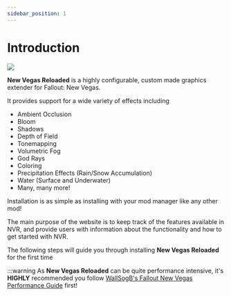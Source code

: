 ```yaml
---
sidebar_position: 1
---
```


# Introduction

![](/img/screenshots/guide/guide.png)

**New Vegas Reloaded** is a highly configurable, custom made graphics extender for Fallout: New Vegas.

It provides support for a wide variety of effects including

- Ambient Occlusion
- Bloom
- Shadows
- Depth of Field
- Tonemapping
- Volumetric Fog
- God Rays
- Coloring
- Precipitation Effects (Rain/Snow Accumulation)
- Water (Surface and Underwater)
- Many, many more!

Installation is as simple as installing with your mod manager like any other mod!

The main purpose of the website is to keep track of the features available in NVR, and provide users with information about the functionality and how to get started with NVR.

The following steps will guide you through installing **New Vegas Reloaded** for the first time

:::warning
As **New Vegas Reloaded** can be quite performance intensive, it's **HIGHLY** recommended you follow [WallSogB's Fallout New Vegas Performance Guide](https://wallsogb.github.io/FalloutNV-Performance-Guide) first!
